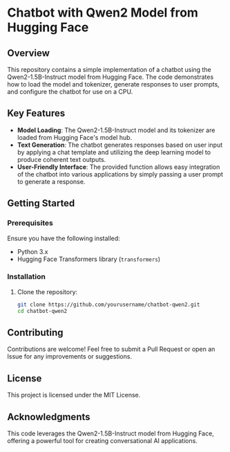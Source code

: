 # Chatbot with Qwen2 Model from Hugging Face

## Overview

This repository contains a simple implementation of a chatbot using the Qwen2-1.5B-Instruct model from Hugging Face. The code demonstrates how to load the model and tokenizer, generate responses to user prompts, and configure the chatbot for use on a CPU.

## Key Features

- **Model Loading**: The Qwen2-1.5B-Instruct model and its tokenizer are loaded from Hugging Face's model hub.
- **Text Generation**: The chatbot generates responses based on user input by applying a chat template and utilizing the deep learning model to produce coherent text outputs.
- **User-Friendly Interface**: The provided function allows easy integration of the chatbot into various applications by simply passing a user prompt to generate a response.

## Getting Started

### Prerequisites

Ensure you have the following installed:

- Python 3.x
- Hugging Face Transformers library (`transformers`)

### Installation

1. Clone the repository:
   ```bash
   git clone https://github.com/yourusername/chatbot-qwen2.git
   cd chatbot-qwen2

## Contributing
Contributions are welcome! Feel free to submit a Pull Request or open an Issue for any improvements or suggestions.

## License
This project is licensed under the MIT License. 

## Acknowledgments
This code leverages the Qwen2-1.5B-Instruct model from Hugging Face, offering a powerful tool for creating conversational AI applications.
